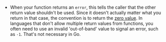 - When your function returns an `error`, this tells the caller that the other return value shouldn't be used. 
Since it doesn't actually matter what you return in that case, the convention is to return the [zero value](https://golang.org/ref/spec#The_zero_value).
In languages that don't allow multiple return values from functions, you often need to use an invalid 'out-of-band' value to signal an error, such as `-1`. That's not necessary in Go.